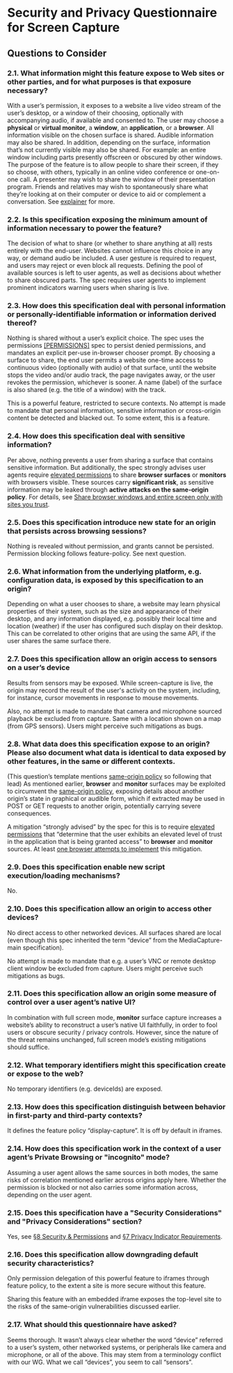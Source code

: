 # Security and Privacy Questionnaire for Screen Capture

## Questions to Consider

### 2.1. What information might this feature expose to Web sites or other parties, and for what purposes is that exposure necessary?

With a user’s permission, it exposes to a website a live video stream of the user’s desktop, or a window of their choosing, optionally with accompanying audio, if available and consented to.
The user may choose a **physical** or **virtual monitor**, a **window**, an **application**, or a **browser**. All information visible on the chosen surface is shared. Audible information may also be shared. In addition, depending on the surface, information that’s not currently visible may also be shared. For example: an entire window including parts presently offscreen or obscured by other windows.
The purpose of the feature is to allow people to share their screen, if they so choose, with others, typically in an online video conference or one-on-one call. A presenter may wish to share the window of their presentation program. Friends and relatives may wish to spontaneously share what they’re looking at on their computer or device to aid or complement a conversation.
See [explainer](explainer.md) for more.

### 2.2. Is this specification exposing the minimum amount of information necessary to power the feature?

The decision of what to share (or whether to share anything at all) rests entirely with the end-user. Websites cannot influence this choice in any way, or demand audio be included. A user gesture is required to request, and users may reject or even block all requests. Defining the pool of available sources is left to user agents, as well as decisions about whether to share obscured parts. The spec requires user agents to implement prominent indicators warning users when sharing is live.

### 2.3. How does this specification deal with personal information or personally-identifiable information or information derived thereof?

Nothing is shared without a user’s explicit choice. The spec uses the permissions [[PERMISSIONS]](https://www.w3.org/TR/security-privacy-questionnaire/#biblio-permissions) spec to persist denied permissions, and mandates an explicit per-use in-browser chooser prompt. By choosing a surface to share, the end user permits a website one-time access to continuous video (optionally with audio) of that surface, until the website stops the video and/or audio track, the page navigates away, or the user revokes the permission, whichever is sooner. A name (label) of the surface is also shared (e.g. the title of a window) with the track.

This is a powerful feature, restricted to secure contexts. No attempt is made to mandate that personal information, sensitive information or cross-origin content be detected and blacked out. To some extent, this is a feature.

### 2.4. How does this specification deal with sensitive information?

Per above, nothing prevents a user from sharing a surface that contains sensitive information.
But additionally, the spec strongly advises user agents require [elevated permissions](https://w3c.github.io/mediacapture-screen-share/#elevated-permissions) to share **browser surfaces** or **monitors** with browsers visible. These sources carry **significant risk**, as sensitive information may be leaked through **active attacks on the same-origin policy**. For details, see [Share browser windows and entire screen only with sites you trust](https://blog.mozilla.org/webrtc/share-browser-windows-entire-screen-sites-trust/).

### 2.5. Does this specification introduce new state for an origin that persists across browsing sessions?

Nothing is revealed without permission, and grants cannot be persisted. Permission blocking follows feature-policy. See next question.

### 2.6. What information from the underlying platform, e.g. configuration data, is exposed by this specification to an origin?

Depending on what a user chooses to share, a website may learn physical properties of their system, such as the size and appearance of their desktop, and any information displayed, e.g. possibly their local time and location (weather) if the user has configured such display on their desktop. This can be correlated to other origins that are using the same API, if  the user shares the same surface there.

### 2.7. Does this specification allow an origin access to sensors on a user’s device

Results from sensors may be exposed. While screen-capture is live, the origin may record the result of the user's activity on the system, including, for instance, cursor movements in response to mouse movements.

Also, no attempt is made to mandate that camera and microphone sourced playback be excluded from capture. Same with a location shown on a map (from GPS sensors). Users might perceive such mitigations as bugs.

### 2.8. What data does this specification expose to an origin? Please also document what data is identical to data exposed by other features, in the same or different contexts.

(This question’s template mentions [same-origin policy](https://www.w3.org/TR/security-privacy-questionnaire/#same-origin-policy) so following that lead) As mentioned earlier, **browser** and **monitor** surfaces may be exploited to circumvent the [same-origin policy](https://www.w3.org/TR/security-privacy-questionnaire/#same-origin-policy), exposing details about another origin’s state in graphical or audible form, which if extracted may be used in POST or GET requests to another origin, potentially carrying severe consequences.

A mitigation “strongly advised” by the spec for this is to require [elevated permissions](https://w3c.github.io/mediacapture-screen-share/#elevated-permissions) that “determine that the user exhibits an elevated level of trust in the application that is being granted access” to **browser** and **monitor** sources. At least [one browser attempts to implement](https://support.mozilla.org/en-US/kb/screenshare-safety) this mitigation.

### 2.9. Does this specification enable new script execution/loading mechanisms?

No.

### 2.10. Does this specification allow an origin to access other devices?

No direct access to other networked devices. All surfaces shared are local (even though this spec inherited the term “device” from the MediaCapture-main specification).

No attempt is made to mandate that e.g. a user’s VNC or remote desktop client window be excluded from capture. Users might perceive such mitigations as bugs.

### 2.11. Does this specification allow an origin some measure of control over a user agent’s native UI?

In combination with full screen mode, **monitor** surface capture increases a website’s ability to reconstruct a user’s native UI faithfully, in order to fool users or obscure security / privacy controls. However, since the nature of the threat remains unchanged, full screen mode’s existing mitigations should suffice.

### 2.12. What temporary identifiers might this specification create or expose to the web?

No temporary identifiers (e.g. deviceIds) are exposed.

### 2.13. How does this specification distinguish between behavior in first-party and third-party contexts?

It defines the feature policy “display-capture”. It is off by default in iframes.

### 2.14. How does this specification work in the context of a user agent’s Private Browsing or "incognito" mode?

Assuming a user agent allows the same sources in both modes, the same risks of correlation mentioned earlier across origins apply here. Whether the permission is blocked or not also carries some information across, depending on the user agent.

### 2.15. Does this specification have a "Security Considerations" and "Privacy Considerations" section?

Yes, see [§8 Security & Permissions](https://w3c.github.io/mediacapture-screen-share/#security-and-permissions) and [§7 Privacy Indicator Requirements](https://w3c.github.io/mediacapture-screen-share/#privacy-indicator-requirements). 

### 2.16. Does this specification allow downgrading default security characteristics?

Only permission delegation of this powerful feature to iframes through feature policy, to the extent a site is more secure without this feature.

Sharing this feature with an embedded iframe exposes the top-level site to the risks of the same-origin vulnerabilities discussed earlier.

### 2.17. What should this questionnaire have asked?

Seems thorough. It wasn’t always clear whether the word “device” referred to a user’s system, other networked systems, or peripherals like camera and microphone, or all of the above. This may stem from a terminology conflict with our WG. What we call “devices”, you seem to call “sensors”.
